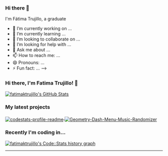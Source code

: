 ### Hi there 👋
I'm Fátima Trujillo, a graduate 

- 🔭 I’m currently working on ...
- 🌱 I’m currently learning ...
- 👯 I’m looking to collaborate on ...
- 🤔 I’m looking for help with ...
- 💬 Ask me about ...
- 📫 How to reach me: ...
- 😄 Pronouns: ...
- ⚡ Fun fact: ...
-->
### Hi there, I'm Fatima Trujillo! 👋

<a href="https://github.com/fatimaktrujillo">
  <img src="https://github-readme-stats.vercel.app/api?username=WEGFan&show_icons=true" alt="fatimaktrujillo's GitHub Stats" />
</a>

### My latest projects

<a href="https://github.com/fatimaktrujillo/codestats-profile-readme">
  <img align="middle" src="https://github-readme-stats.vercel.app/api/pin/?username=fatimaktrujillo&repo=codestats-profile-readme" alt="codestats-profile-readme" />
</a>
<a href="https://github.com/fatimaktrujillo/Geometry-Dash-Menu-Music-Randomizer">
  <img align="middle" src="https://github-readme-stats.vercel.app/api/pin/?username=fatimaktrujillo&repo=Geometry-Dash-Menu-Music-Randomizer" alt="Geometry-Dash-Menu-Music-Randomizer" />
</a>

### Recently I'm coding in...

<a href="https://codestats.net/users/fatimaktrujillo">
  <img src='https://codestats-readme.wegfan.cn/history-graph/WEGFan?width=850&height=300&timezone=08:00&history_days=21&max_languages=9&language_colors=["3e4053","f15854","5da5da","faa43a","60bd68","f17cb0","b2912f","decf3f","b276b2","808080"]' alt="fatimaktrujillo's Code::Stats history graph" />
</a>

---

